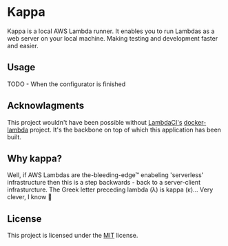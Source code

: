 # Kappa

Kappa is a local AWS Lambda runner. It enables you to run Lambdas as a web
server on your local machine. Making testing and development faster and easier.

## Usage

TODO - When the configurator is finished

## Acknowlagments

This project wouldn't have been possible without
[LambdaCI's](https://github.com/lambci/lambci)
[docker-lambda](https://github.com/lambci/docker-lambda)
project. It's the backbone on top of which this application has been built.

## Why kappa?

Well, if AWS Lambdas are the-bleeding-edge™ enabeling 'serverless'
infrastructure then this is a step backwards - back to a server-client
infrasturcture. The Greek letter preceding lambda (λ) is kappa (κ)...
Very clever, I know 🤣

## License

This project is licensed under the [MIT](LICENSE.txt) license.
